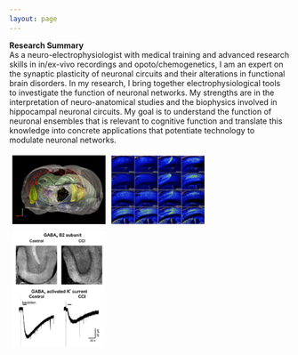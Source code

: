 ```yaml
---
layout: page
---
```


**Research Summary**<br>
As a neuro-electrophysiologist with medical training and advanced research skills in in/ex-vivo recordings and opoto/chemogenetics, I am an expert on the synaptic plasticity of neuronal circuits and their alterations in functional brain disorders. In my research, I bring together electrophysiological tools to investigate the function of neuronal networks. My strengths are in the interpretation of neuro-anatomical studies and the biophysics involved in hippocampal neuronal circuits. My goal is to understand the function of neuronal ensembles that is relevant to cognitive function and translate this knowledge into concrete applications that potentiate technology to modulate neuronal networks.

<style>
.container {
  position: relative;
  width: 100%;
}

.image {
  display: block;
  width: 100%;
  height: auto;
}

.overlay {
  position: absolute;
  top: 0;
  bottom: 0;
  left: 0;
  right: 0;
  height: 100%;
  width: 100%;
  opacity: 0;
  transition: .5s ease;
  background-color:  #78C2AD;
}

.container:hover .overlay {
  opacity: 0.9;
}

.text {
  color: white;
  font-size: 20px;
  position: absolute;
  top: 50%;
  left: 50%;
  transform: translate(-50%, -50%);
  -ms-transform: translate(-50%, -50%);
}

.column {
  float: left;
  width: 33.33%;
  padding: 5px;
}

/* Clear floats after image containers */
.row::after {
  content: "";
  clear: both;
  display: table;
}

@media screen and (max-width: 500px) {
  .column {
    width: 100%;
  }
}
</style>

<div class="row"> 
  <div class="column">
  	  <div class="container">
        <img src="/content/images/p1.png" class="img-responsive" style="max-width:auto;height:auto;">
    	<div class="overlay">
        <a href="/pages/project1.html" title="Tracing Neuronal Circuits">
    		<div class="text">Tracing Neuronal Circuits</div>
        </a>
    	</div>
  	  </div>
   </div>
  <div class="column"> 
      <div class="container">
        <img src="/content/images/p2.png" class="img-responsive" style="max-width:auto;height:auto;">
    	  <a href="/pages/project2.html" title="Opto/Chemogenetics">
        <div class="overlay">
    		  <div class="text">Opto/Chemogenetics</div>
    	  </div>
        </a>
  	  </div>
  </div>
  <div class="column">
    <a href="/pages/project3.html" title="Electrophysiology">
    	<div class="container">
        <img src="/content/images/p3.png" class="img-responsive" style="max-width:auto;height:auto;">
    	  <div class="overlay">
   	 		  <div class="text">Electrophysiology</div>
    	  </div>
   	  </div>
    </a>
   </div>
</div>
